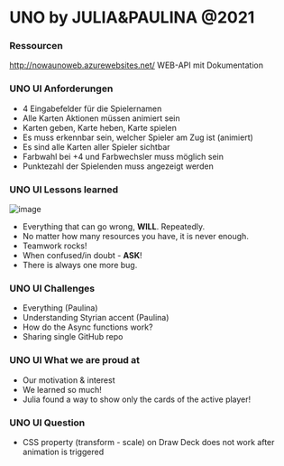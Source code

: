 # UNO by JULIA&PAULINA @2021

### Ressourcen
http://nowaunoweb.azurewebsites.net/
WEB-API mit Dokumentation

### UNO UI Anforderungen

* 4 Eingabefelder für die Spielernamen
* Alle Karten Aktionen müssen animiert sein
* Karten geben, Karte heben, Karte spielen
* Es muss erkennbar sein, welcher Spieler am Zug ist (animiert)
* Es sind alle Karten aller Spieler sichtbar
* Farbwahl bei +4 und Farbwechsler muss möglich sein
* Punktezahl der Spielenden muss angezeigt werden


### UNO UI Lessons learned


![image](https://user-images.githubusercontent.com/79088294/145619047-72ed4b49-47e2-4a3a-bed2-49ac3fb2a280.png)


* Everything that can go wrong, **WILL**. Repeatedly.
* No matter how many resources you have, it is never enough.
* Teamwork rocks!
* When confused/in doubt - **ASK**!
* There is always one more bug.


### UNO UI Challenges

* Everything (Paulina)
* Understanding Styrian accent (Paulina)
* How do the Async functions work?
* Sharing single GitHub repo


### UNO UI What we are proud at

* Our motivation & interest
* We learned so much!
* Julia found a way to show only the cards of the active player!


### UNO UI Question

* CSS property (transform - scale) on Draw Deck does not work after animation is triggered

